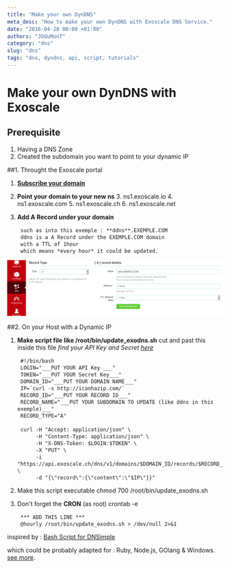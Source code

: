 ```yaml
---
title: "Make your own DynDNS"
meta_desc: "How to make your own DynDNS with Exoscale DNS Service."
date: "2016-04-28 00:00 +01:00"
authors: "JOduMonT"
category: "dns"
slug: "dns"
tags: "dns, dyndns, api, script, tutorials"
---
```


# Make your own DynDNS with Exoscale

## Prerequisite

1. Having a DNS Zone
2. Created the subdomain you want to point to your dynamic IP

##1. Throught the Exoscale portal

1. **[Subscribe your domain](https://portal.exoscale.ch/dns)**

2. **Point your domain to your new ns**
	3. ns1.exoscale.io
	4. ns1.exoscale.com
	5. ns1.exoscale.ch
	6. ns1.exoscale.net

3. **Add A Record under your domain**

	    such as into this exemple : **ddns**.EXEMPLE.COM
	    ddns is a A Record under the EXEMPLE.COM domain
	    with a TTL of 1hour
	    which means *every hour* it could be updated.
![](../img/dns/add_dns_record.png)

##2. On your Host with a Dynamic IP

1. **Make script file like /root/bin/update_exodns.sh**
cut and past this inside this file
*find your API Key and Secret [here](https://portal.exoscale.ch/account/profile/api)*

		#!/bin/bash
		LOGIN="___PUT YOUR API Key ___"
		TOKEN="___PUT YOUR Secret Key___"
		DOMAIN_ID="___PUT YOUR DOMAIN NAME___"
		IP=`curl -s http://icanhazip.com/`
		RECORD_ID="___PUT YOUR RECORD ID___"
		RECORD_NAME="___PUT YOUR SUBDOMAIN TO UPDATE (like ddns in this exemple)___"
		RECORD_TYPE="A"

		curl -H "Accept: application/json" \
             -H "Content-Type: application/json" \
		     -H "X-DNS-Token: $LOGIN:$TOKEN" \
    		 -X "PUT" \
		     -i "https://api.exoscale.ch/dns/v1/domains/$DOMAIN_ID/records/$RECORD_ID" \
		     -d "{\"record\":{\"content\":\"$IP\"}}"
2. Make this script executable
		chmod 700 /root/bin/update_exodns.sh

3. Don't forget the **CRON** (as root)
		crontab -e

		*** ADD THIS LINE ***
        @hourly /root/bin/update_exodns.sh > /dev/null 2>&1

inspired by : [Bash Script for DNSimple](https://developer.dnsimple.com/ddns/)

which could be probably adapted for : Ruby, Node.js, GOlang & Windows. [see more](https://developer.dnsimple.com/tools/).
